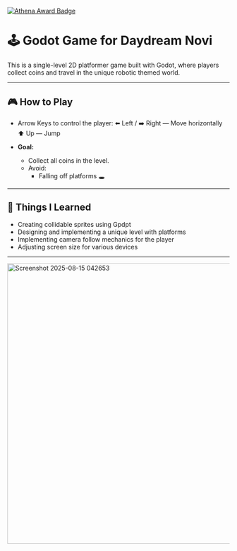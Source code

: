 [![Athena Award Badge](https://img.shields.io/endpoint?url=https%3A%2F%2Faward.athena.hackclub.com%2Fapi%2Fbadge)](https://award.athena.hackclub.com?utm_source=readme)
# 🕹️ Godot Game for Daydream Novi

This is a single-level 2D platformer game built with Godot, where players collect coins and travel in the unique robotic themed world.

---

## 🎮 How to Play

* Arrow Keys to control the player:
  ⬅️ Left / ➡️ Right — Move horizontally
  ⬆️ Up — Jump

* **Goal:**

  * Collect all coins in the level.
  * Avoid:
    * Falling off platforms 🕳️

---

## 🧠 Things I Learned

* Creating collidable sprites using Gpdpt
* Designing and implementing a unique level with platforms
* Implementing camera follow mechanics for the player
* Adjusting screen size for various devices

---
<img width="1142" height="637" alt="Screenshot 2025-08-15 042653" src="https://github.com/user-attachments/assets/d3b36f9d-c829-4a45-a6eb-06934890a4ab" />

